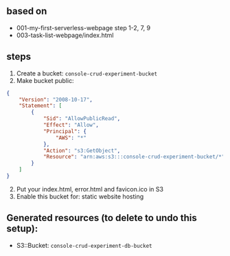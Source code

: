 ## based on
* 001-my-first-serverless-webpage step 1-2, 7, 9
* 003-task-list-webpage/index.html


## steps
1) Create a bucket: `console-crud-experiment-bucket`
2) Make bucket public:
```json
{
    "Version": "2008-10-17",
    "Statement": [
        {
            "Sid": "AllowPublicRead",
            "Effect": "Allow",
            "Principal": {
                "AWS": "*"
            },
            "Action": "s3:GetObject",
            "Resource": "arn:aws:s3:::console-crud-experiment-bucket/*"
        }
    ]
}
```
2) Put your index.html, error.html and favicon.ico in S3
3) Enable this bucket for: static website hosting

## Generated resources (to delete to undo this setup):
* S3::Bucket: `console-crud-experiment-db-bucket`